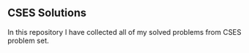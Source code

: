 ## CSES Solutions
In this repository I have collected all of my solved problems from CSES problem set.

